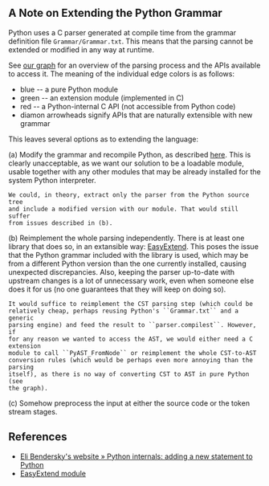 A Note on Extending the Python Grammar
--------------------------------------

Python uses a C parser generated at compile time from the grammar definition file
``Grammar/Grammar.txt``. This means that the parsing cannot be extended or modified
in any way at runtime.

See [our graph](py_gram_ext.pdf) for an overview of the parsing process and the APIs
available to access it. The meaning of the individual edge colors is as follows:

  * blue -- a pure Python module
  * green -- an extension module (implemented in C)
  * red -- a Python-internal C API (not accessible from Python code)
  * diamon arrowheads signify APIs that are naturally extensible with new grammar

This leaves several options as to extending the language:

(a) Modify the grammar and recompile Python, as described [here][1]. This is
    clearly unacceptable, as we want our solution to be a loadable module, usable
    together with any other modules that may be already installed for the system
    Python interpreter.

    We could, in theory, extract only the parser from the Python source tree
    and include a modified version with our module. That would still suffer
    from issues described in (b).

(b) Reimplement the whole parsing independently. There is at least one library
    that does so, in an extansible way: [EasyExtend][2]. This poses the issue
    that the Python grammar included with the library is used, which may be from
    a different Python version than the one currently installed, causing
    unexpected discrepancies. Also, keeping the parser up-to-date with upstream
    changes is a lot of unnecessary work, even when someone else does it for us
    (no one guarantees that they will keep on doing so).

    It would suffice to reimplement the CST parsing step (which could be
    relatively cheap, perhaps reusing Python's ``Grammar.txt`` and a generic
    parsing engine) and feed the result to ``parser.compilest``. However, if
    for any reason we wanted to access the AST, we would either need a C extension
    module to call ``PyAST_FromNode`` or reimplement the whole CST-to-AST
    conversion rules (which would be perhaps even more annoying than the parsing
    itself), as there is no way of converting CST to AST in pure Python (see
    the graph).

(c) Somehow preprocess the input at either the source code or the token stream
    stages.

References
----------

  * [Eli Bendersky's website » Python internals: adding a new statement to Python][1]
  * [EasyExtend module][2]

[1]: http://eli.thegreenplace.net/2010/06/30/python-internals-adding-a-new-statement-to-python/
[2]: http://www.fiber-space.de/EasyExtend/doc/main/EasyExtend.html
